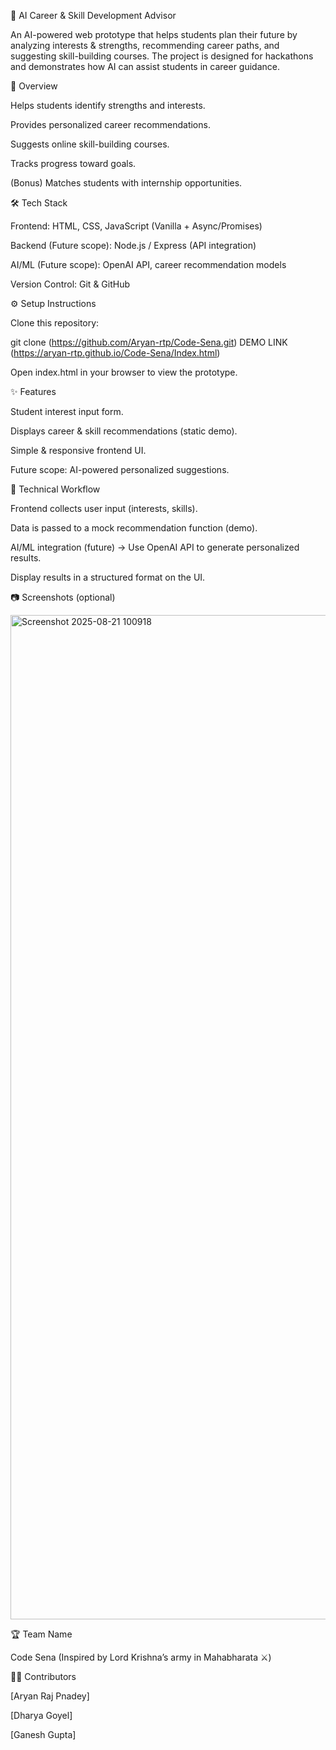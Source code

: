 📌 AI Career & Skill Development Advisor

An AI-powered web prototype that helps students plan their future by analyzing interests & strengths, recommending career paths, and suggesting skill-building courses. The project is designed for hackathons and demonstrates how AI can assist students in career guidance.

🚀 Overview

Helps students identify strengths and interests.

Provides personalized career recommendations.

Suggests online skill-building courses.

Tracks progress toward goals.

(Bonus) Matches students with internship opportunities.

🛠️ Tech Stack

Frontend: HTML, CSS, JavaScript (Vanilla + Async/Promises)

Backend (Future scope): Node.js / Express (API integration)

AI/ML (Future scope): OpenAI API, career recommendation models

Version Control: Git & GitHub

⚙️ Setup Instructions

Clone this repository:

git clone (https://github.com/Aryan-rtp/Code-Sena.git)
DEMO LINK (https://aryan-rtp.github.io/Code-Sena/Index.html)

Open index.html in your browser to view the prototype.

✨ Features

Student interest input form.

Displays career & skill recommendations (static demo).

Simple & responsive frontend UI.

Future scope: AI-powered personalized suggestions.

🔄 Technical Workflow

Frontend collects user input (interests, skills).

Data is passed to a mock recommendation function (demo).

AI/ML integration (future) → Use OpenAI API to generate personalized results.

Display results in a structured format on the UI.

📷 Screenshots (optional)

<img width="2804" height="1607" alt="Screenshot 2025-08-21 100918" src="https://github.com/user-attachments/assets/9924bf45-9724-4ead-831e-36cbc997f04c" />


🏆 Team Name

Code Sena (Inspired by Lord Krishna’s army in Mahabharata ⚔️)

👨‍💻 Contributors

[Aryan Raj Pnadey]

[Dharya Goyel]

[Ganesh Gupta]
